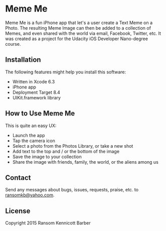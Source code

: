 # Meme Me
Meme Me is a fun iPhone app that let's a user create a Text Meme on a Photo. The resulting Meme Image can then be added to a collection of Memes, and even shared with the world via email, Facebook, Twitter, etc. It was created as a project for the Udacity iOS Developer Nano-degree course.

## Installation
The following features might help you install this software:
- Written in Xcode 6.3
- iPhone app
- Deployment Target 8.4
- UIKit.framework library

## How to Use Meme Me
This is quite an easy UX:
- Launch the app
- Tap the camera icon
- Select a photo from the Photos Library, or take a new shot
- Add text to the top and / or the bottom of the image
- Save the image to your collection
- Share the image with friends, family, the world, or the aliens among us

## Contact 
Send any messages about bugs, issues, requests, praise, etc. to ransomkb@yahoo.com.

## License
Copyright 2015 Ransom Kennicott Barber
